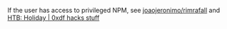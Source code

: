 
If the user has access to privileged NPM, see [joaojeronimo/rimrafall](https://github.com/joaojeronimo/rimrafall) and [HTB: Holiday | 0xdf hacks stuff](https://0xdf.gitlab.io/2019/09/11/htb-holiday.html)

